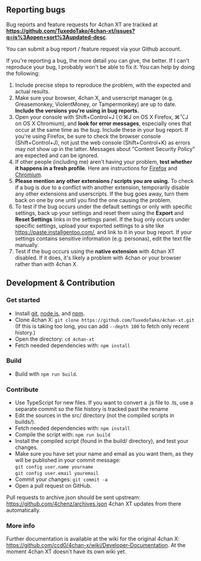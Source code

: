 ## Reporting bugs

Bug reports and feature requests for 4chan XT are tracked at **https://github.com/TuxedoTako/4chan-xt/issues?q=is%3Aopen+sort%3Aupdated-desc**.

You can submit a bug report / feature request via your Github account.

If you're reporting a bug, the more detail you can give, the better. If I can't reproduce your bug, I probably won't be able to fix it. You can help by doing the following:

1. Include precise steps to reproduce the problem, with the expected and actual results.
2. Make sure your browser, 4chan X, and userscript manager (e.g. Greasemonkey, ViolentMoney, or Tampermonkey) are up to date. **Include the versions you're using in bug reports.**
3. Open your console with Shift+Control+J (⇧⌘J on OS X Firefox, ⌘⌥J on OS X Chromium), and **look for error messages**, especially ones that occur at the same time as the bug. Include these in your bug report. If you're using Firefox, be sure to check the browser console (Shift+Control+J), not just the web console (Shift+Control+K) as errors may not show up in the latter. Messages about "Content Security Policy" are expected and can be ignored.
4. If other people (including me) aren't having your problem, **test whether it happens in a fresh profile**. Here are instructions for [Firefox](https://support.mozilla.org/en-US/kb/profile-manager-create-and-remove-firefox-profiles) and [Chromium](https://developer.chrome.com/devtools/docs/clean-testing-environment).
5. **Please mention any other extensions / scripts you are using.** To check if a bug is due to a conflict with another extension, temporarily disable any other extensions and userscripts. If the bug goes away, turn them back on one by one until you find the one causing the problem.
6. To test if the bug occurs under the default settings or only with specific settings, back up your settings and reset them using the **Export** and **Reset Settings** links in the settings panel. If the bug only occurs under specific settings, upload your exported settings to a site like https://paste.installgentoo.com/, and link to it in your bug report. If your settings contains sensitive information (e.g. personas), edit the text file manually.
7. Test if the bug occurs using the **native extension** with 4chan XT disabled. If it does, it's likely a problem with 4chan or your browser rather than with 4chan X.

## Development & Contribution

### Get started

- Install [git](https://git-scm.com/), [node.js](https://nodejs.org/), and [npm](https://www.npmjs.com/).
- Clone 4chan X: `git clone https://github.com/TuxedoTako/4chan-xt.git`<br>(If this is taking too long, you can add `--depth 100` to fetch only recent history.)
- Open the directory: `cd 4chan-xt`
- Fetch needed dependencies with: `npm install`

### Build

- Build with `npm run build`.

### Contribute

- Use TypeScript for new files. If you want to convert a .js file to .ts, use a separate commit so the file history is
  tracked past the rename
- Edit the sources in the src/ directory (not the compiled scripts in builds/).
- Fetch needed dependencies with: `npm install`
- Compile the script with: `npm run build`
- Install the compiled script (found in the build/ directory), and test your changes.
- Make sure you have set your name and email as you want them, as they will be published in your commit message:<br>`git config user.name yourname`<br>`git config user.email youremail`
- Commit your changes: `git commit -a`
- Open a pull request on GitHub.

Pull requests to archive.json should be sent upstream: https://github.com/4chenz/archives.json
4chan XT updates from there automatically.

### More info

Further documentation is available at the wiki for the original 4chan X: https://github.com/ccd0/4chan-x/wiki/Developer-Documentation.
At the moment 4chan XT doesn't have its own wiki yet.

